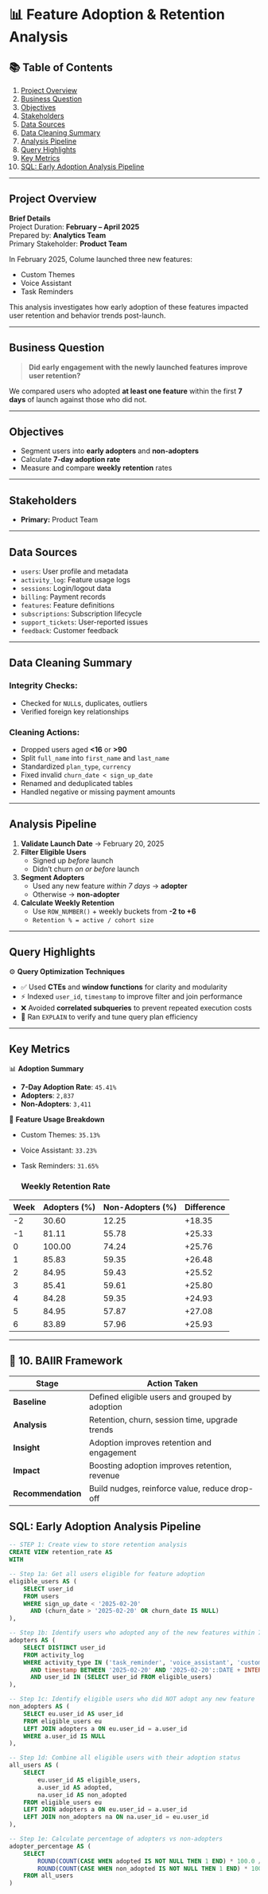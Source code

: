 # 📊 Feature Adoption & Retention Analysis

## 📚 Table of Contents
1. [Project Overview](#project-overview)
2. [Business Question](#business-question)
3. [Objectives](#objectives)
4. [Stakeholders](#stakeholders)
5. [Data Sources](#data-sources)
6. [Data Cleaning Summary](#data-cleaning-summary)
7. [Analysis Pipeline](#analysis-pipeline)
8. [Query Highlights](#query-highlights)
9. [Key Metrics](#key-metrics)
10. [SQL: Early Adoption Analysis Pipeline](#sql-early-adoption-analysis-pipeline)

---

## Project Overview

**Brief Details**  
Project Duration: **February – April 2025**  
Prepared by: **Analytics Team**  
Primary Stakeholder: **Product Team**

In February 2025, Colume launched three new features:
- Custom Themes  
- Voice Assistant  
- Task Reminders

This analysis investigates how early adoption of these features impacted user retention and behavior trends post-launch.

---

## Business Question

> **Did early engagement with the newly launched features improve user retention?**

We compared users who adopted **at least one feature** within the first **7 days** of launch against those who did not.

---

## Objectives

- Segment users into **early adopters** and **non-adopters**  
- Calculate **7-day adoption rate**  
- Measure and compare **weekly retention** rates  

---

## Stakeholders

- **Primary:** Product Team  

---

## Data Sources

- `users`: User profile and metadata  
- `activity_log`: Feature usage logs  
- `sessions`: Login/logout data  
- `billing`: Payment records  
- `features`: Feature definitions  
- `subscriptions`: Subscription lifecycle  
- `support_tickets`: User-reported issues  
- `feedback`: Customer feedback  

---

## Data Cleaning Summary

### Integrity Checks:
- Checked for `NULL`s, duplicates, outliers  
- Verified foreign key relationships  

### Cleaning Actions:
- Dropped users aged **<16** or **>90**  
- Split `full_name` into `first_name` and `last_name`  
- Standardized `plan_type`, `currency`  
- Fixed invalid `churn_date < sign_up_date`  
- Renamed and deduplicated tables  
- Handled negative or missing payment amounts  

---

## Analysis Pipeline

1. **Validate Launch Date** → February 20, 2025  
2. **Filter Eligible Users**
   - Signed up *before* launch  
   - Didn’t churn *on or before* launch  
3. **Segment Adopters**
   - Used any new feature *within 7 days* → **adopter**  
   - Otherwise → **non-adopter**  
4. **Calculate Weekly Retention**
   - Use `ROW_NUMBER()` + weekly buckets from **-2 to +6**
   - `Retention % = active / cohort size`

---

## Query Highlights

⚙️ **Query Optimization Techniques**
- ✅ Used **CTEs** and **window functions** for clarity and modularity  
- ⚡ Indexed `user_id`, `timestamp` to improve filter and join performance  
- ❌ Avoided **correlated subqueries** to prevent repeated execution costs  
- 🧠 Ran `EXPLAIN` to verify and tune query plan efficiency  

---

## Key Metrics

📊 **Adoption Summary**
- **7-Day Adoption Rate**: `45.41%`  
- **Adopters**: `2,837`  
- **Non-Adopters**: `3,411`  

📌 **Feature Usage Breakdown**
- Custom Themes: `35.13%`  
- Voice Assistant: `33.23%`  
- Task Reminders: `31.65%`

  ### Weekly Retention Rate

| Week | Adopters (%) | Non-Adopters (%) | Difference |
|------|---------------|------------------|------------|
| -2   | 30.60         | 12.25            | +18.35     |
| -1   | 81.11         | 55.78            | +25.33     |
|  0   | 100.00        | 74.24            | +25.76     |
|  1   | 85.83         | 59.35            | +26.48     |
|  2   | 84.95         | 59.43            | +25.52     |
|  3   | 85.41         | 59.61            | +25.80     |
|  4   | 84.28         | 59.35            | +24.93     |
|  5   | 84.95         | 57.87            | +27.08     |
|  6   | 83.89         | 57.96            | +25.93     |

---
## 🧠 10. BAIIR Framework

| **Stage**         | **Action Taken**                                               |
|-------------------|----------------------------------------------------------------|
| **Baseline**      | Defined eligible users and grouped by adoption                |
| **Analysis**      | Retention, churn, session time, upgrade trends                |
| **Insight**       | Adoption improves retention and engagement                    |
| **Impact**        | Boosting adoption improves retention, revenue                 |
| **Recommendation**| Build nudges, reinforce value, reduce drop-off                |



## SQL: Early Adoption Analysis Pipeline

```sql
-- STEP 1: Create view to store retention analysis
CREATE VIEW retention_rate AS 
WITH

-- Step 1a: Get all users eligible for feature adoption
eligible_users AS (
    SELECT user_id 
    FROM users
    WHERE sign_up_date < '2025-02-20' 
      AND (churn_date > '2025-02-20' OR churn_date IS NULL)
),

-- Step 1b: Identify users who adopted any of the new features within 7 days post-launch
adopters AS (
    SELECT DISTINCT user_id 
    FROM activity_log
    WHERE activity_type IN ('task_reminder', 'voice_assistant', 'custom_theme')
      AND timestamp BETWEEN '2025-02-20' AND '2025-02-20'::DATE + INTERVAL '7 days'
      AND user_id IN (SELECT user_id FROM eligible_users)
),

-- Step 1c: Identify eligible users who did NOT adopt any new feature
non_adopters AS (
    SELECT eu.user_id AS user_id 
    FROM eligible_users eu 
    LEFT JOIN adopters a ON eu.user_id = a.user_id
    WHERE a.user_id IS NULL
),

-- Step 1d: Combine all eligible users with their adoption status
all_users AS (
    SELECT 
        eu.user_id AS eligible_users, 
        a.user_id AS adopted, 
        na.user_id AS non_adopted
    FROM eligible_users eu 
    LEFT JOIN adopters a ON eu.user_id = a.user_id
    LEFT JOIN non_adopters na ON na.user_id = eu.user_id
),

-- Step 1e: Calculate percentage of adopters vs non-adopters
adopter_percentage AS (
    SELECT 
        ROUND(COUNT(CASE WHEN adopted IS NOT NULL THEN 1 END) * 100.0 / COUNT(eligible_users), 2) AS adopters_count,
        ROUND(COUNT(CASE WHEN non_adopted IS NOT NULL THEN 1 END) * 100.0 / COUNT(eligible_users), 2) AS non_adopters_count
    FROM all_users
)
